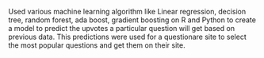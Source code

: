Used various machine learning algorithm like Linear regression, decision tree, random forest, ada boost, gradient boosting on R and Python to create a model to predict the upvotes a particular question will get based on previous data. This predictions were used for a questionare site to select the most popular questions and get them on their site.
